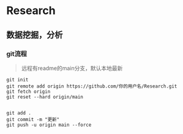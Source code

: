 # Research

## 数据挖掘，分析

### git流程
>远程有readme的main分支，默认本地最新
```
git init
git remote add origin https://github.com/你的用户名/Research.git
git fetch origin
git reset --hard origin/main


git add .
git commit -m "更新"
git push -u origin main --force
```